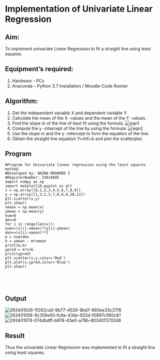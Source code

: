 # Implementation of Univariate Linear Regression
## Aim:
To implement univariate Linear Regression to fit a straight line using least squares.
## Equipment’s required:
1.	Hardware – PCs
2.	Anaconda – Python 3.7 Installation / Moodle-Code Runner
## Algorithm:
1.	Get the independent variable X and dependent variable Y.
2.	Calculate the mean of the X -values and the mean of the Y -values.
3.	Find the slope m of the line of best fit using the formula.
 ![eqn1](./eq1.jpg)
4.	Compute the y -intercept of the line by using the formula:
![eqn2](./eq2.jpg)  
5.	Use the slope m and the y -intercept to form the equation of the line.
6.	Obtain the straight line equation Y=mX+b and plot the scatterplot.
## Program
```
#Program for Univariate linear regression using the least squares method.
#Developed by: NAINA MOHAMED Z
#RegisterNumber: 23010605
import numpy as np
import matplotlib.pyplot as plt
x = np.array([0,1,2,3,4,5,6,7,8,9])
y = np.array([1,3,2,5,7,8,8,9,10,12])
plt.scatter(x,y)
plt.show()
xmean = np.mean(x)
ymean = np.mean(y)
num=0
den=0
for i in range(len(x)):
num+=(x[i]-xmean)*(y[i]-ymean)
den+=(x[i]-xmean)**2
m = num/den
b = ymean - m*xmean
print(m,b)
ypred = m*x+b
print(ypred)
plt.scatter(x,y,color='Red')
plt.plot(x,ypred,color='Blue')
plt.show()





```
## Output

![293401026-1f262ca0-9b77-4526-9bd7-893ee33c27f6](https://github.com/nainamohamed09642/Univariate-Linear-Regression/assets/151916360/8d45aa21-8cce-45c2-a4a8-615e7ae8f028)
![293401056-8c358e55-fc8a-43de-925d-f0697c560c61](https://github.com/nainamohamed09642/Univariate-Linear-Regression/assets/151916360/599c1736-82ab-4e8d-a837-67f7b46e7e13)
![293401074-074dbdff-b978-43e0-a79b-80340f370248](https://github.com/nainamohamed09642/Univariate-Linear-Regression/assets/151916360/a80641be-e421-499e-a90a-8d9f1fae31ee)

## Result
Thus the univariate Linear Regression was implemented to fit a straight line using least squares.
